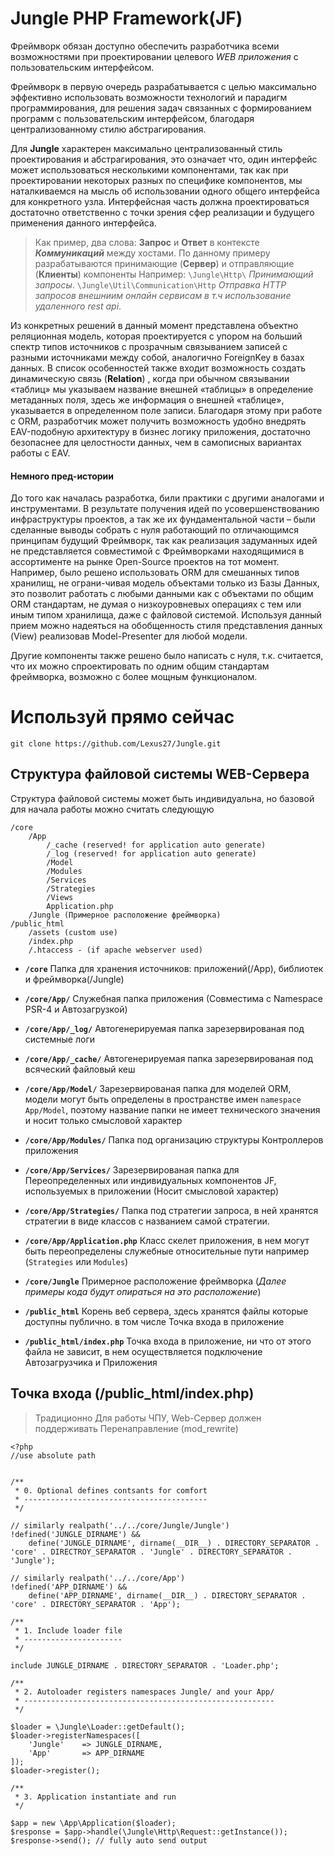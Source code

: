 Jungle PHP Framework(JF)
========================
Фреймворк обязан доступно обеспечить разработчика всеми возможностями при проектировании целевого _WEB приложения_ с пользовательским интерфейсом.

Фреймворк в первую очередь разрабатывается с целью максимально эффективно использовать возможности технологий и парадигм программирования, для решения задач связанных с формированием программ с пользовательским интерфейсом, благодаря централизованному стилю абстрагирования.

Для **Jungle** характерен максимально централизованный стиль проектирования и абстрагирования, это означает что, один интерфейс  может использоваться несколькими компонентами, так как при проектировании некоторых разных по специфике компонентов, мы наталкиваемся на мысль об использовании одного общего интерфейса для конкретного узла. Интерфейсная часть должна проектироваться достаточно ответственно с точки зрения сфер реализации и будущего применения данного интерфейса. 
>Как пример, два слова: **Запрос** и **Ответ** в контексте **_Коммуникаций_** между хостами. 
По данному примеру разрабатываются принимающие (**Сервер**) и отправляющие (**Клиенты**) компоненты 
Например: 
`\Jungle\Http\` _Принимающий запросы_.
`\Jungle\Util\Communication\Http` _Отправка HTTP запросов внешниим онлайн сервисам в т.ч использование удаленного rest api_.


Из конкретных решений в данный момент представлена объектно реляционная модель, которая проектируется с упором на больший спектр типов источников с прозрачным связыванием записей с разными источниками между собой, аналогично ForeignKey в базах данных. 
В список особенностей также входит возможность создать динамическую связь (**Relation**) , когда при обычном связывании «таблиц» мы указываем название внешней «таблицы» в определение метаданных поля, здесь же информация о внешней «таблице», указывается в определенном поле записи. 
Благодаря этому при работе с ORM, разработчик может получить возможность удобно внедрять EAV-подобную архитектуру в бизнес логику приложения, достаточно безопаснее для целостности данных, чем в самописных вариантах работы с EAV. 

#### Немного пред-истории

До того как началась разработка, били практики с другими аналогами и инструментами. В результате получения идей по усовершенствованию инфраструктуры проектов, а так же их фундаментальной части – были сделанные выводы собрать с нуля работающий по отличающимся принципам будущий Фреймворк, так как реализация задуманных идей не представляется совместимой с Фреймворками находящимися в ассортименте на рынке Open-Source проектов на тот момент. Например, было решено использовать ORM для смешанных типов хранилищ, не ограни-чивая модель объектами только из Базы Данных, это позволит работать с любыми данными как с объектами по общим ORM стандартам, не думая о низкоуровневых операциях с тем или иным типом хранилища, даже с файловой системой. Используя данный прием можно надеяться на обобщенность стиля представления данных (View) реализовав Model-Presenter для любой модели.

Другие компоненты также решено было написать с нуля, т.к. считается, что их можно спроектировать по одним общим стандартам фреймворка, возможно с более мощным функционалом.



# Используй прямо сейчас

    git clone https://github.com/Lexus27/Jungle.git

## Структура файловой системы WEB-Сервера
Структура файловой системы может быть индивидуальна, но базовой для начала работы можно считать следующую

    /core
        /App
            /_cache (reserved! for application auto generate)
            /_log (reserved! for application auto generate)
            /Model
            /Modules
            /Services
            /Strategies
            /Views
            Application.php
        /Jungle (Примерное расположение фреймворка)
    /public_html
        /assets (custom use)
        /index.php
        /.htaccess - (if apache webserver used)
        
* **`/core`** 
    Папка для хранения источников: приложений(/App), библиотек и фреймворка(/Jungle)


* **`/core/App/`**
    Служебная папка приложения (Совместима с Namespace PSR-4 и Автозагрузкой)


* **`/core/App/_log/`**
    Автогенерируемая папка зарезервированая под системные логи 


* **`/core/App/_cache/`**
    Автогенерируемая папка зарезервированая под всяческий файловый кеш


* **`/core/App/Model/`**
    Зарезервированая папка для моделей ORM, модели могут быть определены в пространстве имен `namespace App/Model`, поэтому название папки не имеет технического значения и носит только смысловой характер


* **`/core/App/Modules/`**
    Папка под организацию структуры Контроллеров приложения
    
    
* **`/core/App/Services/`**
    Зарезервированая папка для Переопределенных или индивидуальных компонентов JF, используемых в приложении (Носит смысловой характер)
    
    
* **`/core/App/Strategies/`**
    Папка под стратегии запроса, в ней хранятся стратегии в виде классов с названием самой стратегии.
    
    
* **`/core/App/Application.php`**
    Класс скелет приложения, в нем могут быть переопределены служебные относительные пути например (`Strategies` или `Modules`)

* **`/core/Jungle`**
    Примерное расположение фреймворка (_Далее примеры кода будут опираться на это расположение_)

* **`/public_html`**
    Корень веб сервера, здесь хранятся файлы которые доступны публично. в том числе Точка входа в приложение
    
    
* **`/public_html/index.php`**
    Точка входа в приложение, ни что от этого файла не зависит, в нем осуществляется подключение Автозагрузчика и Приложения



## Точка входа (/public_html/index.php)

> Традиционно Для работы ЧПУ, Web-Сервер должен поддерживать Перенаправление (mod_rewrite) 
    
    
    <?php
    //use absolute path
    
    
    /** 
     * 0. Optional defines contsants for comfort 
     * -----------------------------------------
     */
    
    // similarly realpath('../../core/Jungle/Jungle')
    !defined('JUNGLE_DIRNAME') && 
        define('JUNGLE_DIRNAME', dirname(__DIR__) . DIRECTORY_SEPARATOR . 'core' . DIRECTROY_SEPARATOR . 'Jungle' . DIRECTORY_SEPARATOR . 'Jungle');
    
    // similarly realpath('../../core/App')
    !defined('APP_DIRNAME') && 
        define('APP_DIRNAME', dirname(__DIR__) . DIRECTORY_SEPARATOR . 'core' . DIRECTORY_SEPARATOR . 'App');
    
    /** 
     * 1. Include loader file
     * ----------------------
     */
     
    include JUNGLE_DIRNAME . DIRECTORY_SEPARATOR . 'Loader.php';
    
    /** 
     * 2. Autoloader registers namespaces Jungle/ and your App/ 
     * --------------------------------------------------------
     */
      
    $loader = \Jungle\Loader::getDefault();
    $loader->registerNamespaces([
    	'Jungle'    => JUNGLE_DIRNAME,
    	'App'       => APP_DIRNAME
    ]);
    $loader->register();
    
    /** 
     * 3. Application instantiate and run
     */
     
    $app = new \App\Application($loader);
    $response = $app->handle(\Jungle\Http\Request::getInstance());
    $response->send(); // fully auto send output
    
